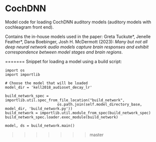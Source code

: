 # CochDNN
Model code for loading CochDNN auditory models (auditory models with cochleagram front end). 

Contains the in-house models used in the paper:
Greta Tuckute*, Jenelle Feather*, Dana Boebinger, Josh H. McDermott (2023): _Many but not all deep neural network audio models capture brain responses and exhibit correspondence between model stages and brain regions_.

=======
Snippet for loading a model using a build script: 
```
import os
import importlib

# Choose the model that will be loaded
model_dir = 'kell2018_audioset_decay_lr'

build_network_spec = importlib.util.spec_from_file_location("build_network",
                        os.path.join(self.model_directory_base, model_dir, 'build_network.py'))
build_network = importlib.util.module_from_spec(build_network_spec)
build_network_spec.loader.exec_module(build_network)

model, ds = build_network.main()
```
>>>>>>> master
